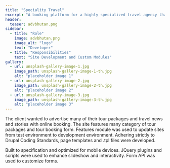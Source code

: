 ```yaml
---
title: "Speciality Travel"
excerpt: "A booking platform for a highly specialized travel agency that caters to guests visiting a himalayan country of Bhutan"
header:
  teaser: advbhutan.png
sidebar:
  - title: "Role"
    image: advbhutan.png
    image_alt: "logo"
    text: "Developer"
  - title: "Responsibilities"
    text: "Site Development and Custom Modules"
gallery:
  - url: unsplash-gallery-image-1.jpg
    image_path: unsplash-gallery-image-1-th.jpg
    alt: "placeholder image 1"
  - url: unsplash-gallery-image-2.jpg
    image_path: unsplash-gallery-image-2-th.jpg
    alt: "placeholder image 2"
  - url: unsplash-gallery-image-3.jpg
    image_path: unsplash-gallery-image-3-th.jpg
    alt: "placeholder image 3"
---
```


The client wanted to advertise many of their tour packages and travel news and stories with online
booking. The site features many category of tour packages and tour booking form. 
Features module
was used to update sites from test environment to development environment. Adhering strictly to
Drupal Coding Standards, page templates and .tpl files were developed.

Built to specification and optimized
for mobile devices. JQuery plugins and scripts were used to enhance slideshow and interactivity.
Form API was used to customize forms.